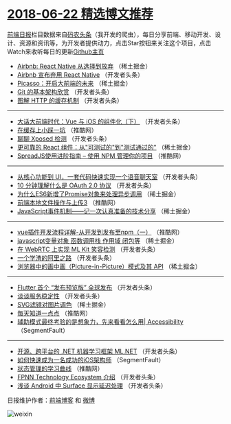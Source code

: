 # [2018-06-22 精选博文推荐](http://hao.caibaojian.com/date/2018/06/22)

[前端日报](http://caibaojian.com/c/news)栏目数据来自[码农头条](http://hao.caibaojian.com/)（我开发的爬虫），每日分享前端、移动开发、设计、资源和资讯等，为开发者提供动力，点击Star按钮来关注这个项目，点击Watch来收听每日的更新[Github主页](https://github.com/kujian/frontendDaily)
* [Airbnb: React Native 从选择到放弃](http://hao.caibaojian.com/78219.html) （稀土掘金）
* [Airbnb 宣布弃用 React Native](http://hao.caibaojian.com/78253.html) （开发者头条）
* [Picasso：开启大前端的未来](http://hao.caibaojian.com/78207.html) （稀土掘金）
* [Git 的基本架构欣赏](http://hao.caibaojian.com/78237.html) （开发者头条）
* [图解 HTTP 的缓存机制](http://hao.caibaojian.com/78240.html) （开发者头条）

***
* [大话大前端时代：Vue 与 iOS 的组件化（下）](http://hao.caibaojian.com/78247.html) （开发者头条）
* [在缓存上小踩一坑](http://hao.caibaojian.com/78283.html) （推酷网）
* [聊聊 Xposed 检测](http://hao.caibaojian.com/78246.html) （开发者头条）
* [更可靠的 React 组件：从&quot;可测试的&quot;到&quot;测试通过的&quot;](http://hao.caibaojian.com/78214.html) （稀土掘金）
* [SpreadJS使用进阶指南 &#8211; 使用 NPM 管理你的项目](http://hao.caibaojian.com/78281.html) （推酷网）

***
* [从核心功能到 UI，一套代码快速实现一个语音聊天室](http://hao.caibaojian.com/78249.html) （开发者头条）
* [10 分钟理解什么是 OAuth 2.0 协议](http://hao.caibaojian.com/78239.html) （开发者头条）
* [为什么ES6新增了Promise对象来处理异步调用](http://hao.caibaojian.com/78215.html) （稀土掘金）
* [前端本地文件操作与上传3](http://hao.caibaojian.com/78304.html) （推酷网）
* [JavaScript事件机制——记一次认真准备的技术分享](http://hao.caibaojian.com/78217.html) （稀土掘金）

***
* [vue插件开发流程详解-从开发到发布至npm（一）](http://hao.caibaojian.com/78305.html) （推酷网）
* [javascript变量对象 函数调用栈 作用域 闭包等](http://hao.caibaojian.com/78208.html) （稀土掘金）
* [在 WebRTC 上实现 ML Kit 笑容检测](http://hao.caibaojian.com/78255.html) （开发者头条）
* [一个学渣的阿里之路](http://hao.caibaojian.com/78236.html) （开发者头条）
* [浏览器中的画中画（Picture-in-Picture）模式及其 API](http://hao.caibaojian.com/78212.html) （稀土掘金）

***
* [Flutter 首个 “发布预览版” 全球发布](http://hao.caibaojian.com/78257.html) （开发者头条）
* [谈谈服务稳定性](http://hao.caibaojian.com/78238.html) （开发者头条）
* [SVG滤镜对图片调色](http://hao.caibaojian.com/78213.html) （稀土掘金）
* [每天知道一点点](http://hao.caibaojian.com/78280.html) （推酷网）
* [辅助模式最终考验的是想象力，先来看看怎么用| Accessibility](http://hao.caibaojian.com/78235.html) （SegmentFault）

***
* [开源、跨平台的 .NET 机器学习框架 ML.NET](http://hao.caibaojian.com/78248.html) （开发者头条）
* [如何快速成为一名成功的iOS架构师](http://hao.caibaojian.com/78233.html) （SegmentFault）
* [状态管理的学习曲线](http://hao.caibaojian.com/78282.html) （推酷网）
* [FPNN Technology Ecosystem 介绍](http://hao.caibaojian.com/78250.html) （开发者头条）
* [浅谈 Android 中 Surface 显示延迟处理](http://hao.caibaojian.com/78251.html) （开发者头条）

日报维护作者：[前端博客](http://caibaojian.com/) 和 [微博](http://caibaojian.com/go/weibo)

![weixin](https://user-images.githubusercontent.com/3055447/38468989-651132ac-3b80-11e8-8e6b-15122322a9d7.png)